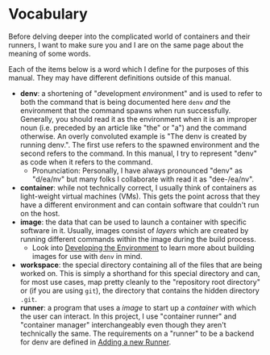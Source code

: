 # Vocabulary

Before delving deeper into the complicated world of containers and their runners,
I want to make sure you and I are on the same page about the meaning of some words.

Each of the items below is a word which I define for the purposes of this manual.
They may have different definitions outside of this manual.

- **denv**: a shortening of "*d*evelopment *env*ironment" and is used to refer to
  both the command that is being documented here `denv` *and* the environment that
  the command spawns when run successfully. Generally, you should read it
  as the environment when it is an improper noun (i.e. preceded by an article like "the" 
  or "a") and the command otherwise. An overly convoluted example is "The denv is 
  created by running denv.". The first use refers to the spawned environment and 
  the second refers to the command. In this manual, I try to represent "denv" as
  code when it refers to the command.
  - Pronunciation: Personally, I have always pronounced "denv" as "d/ea/nv"
    but many folks I collaborate with read it as "dee-/ea/nv".
- **container**: while not technically correct, I usually think of containers as
  light-weight virtual machines (VMs). This gets the point across that they have
  a different environment and can contain software that couldn't run on the host.
- **image**: the data that can be used to launch a container with specific
  software in it. Usually, images consist of _layers_ which are created by
  running different commands within the image during the build process.
  - Look into [Developing the Environment](../env_dev.md) to learn more
    about building images for use with `denv` in mind.
- **workspace**: the special directory containing all of the files that are being
  worked on. This is simply a shorthand for this special directory and can, for
  most use cases, map pretty cleanly to the "repository root directory" or (if
  you are using `git`), the directory that contains the hidden directory `.git`.
- **runner**: a program that uses a _image_ to start up a _container_ with which
  the user can interact. In this project, I use "container runner" and "container
  manager" interchangeably even though they aren't technically the same. The
  requirements on a "runner" to be a backend for denv are defined in
  [Adding a new Runner](../new_runner.md).
